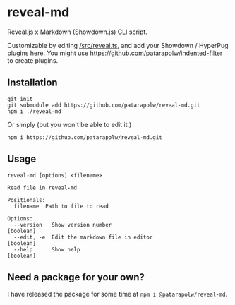 # reveal-md

Reveal.js x Markdown (Showdown.js) CLI script.

Customizable by editing [/src/reveal.ts](/src/reveal.ts), and add your Showdown / HyperPug plugins here. You might use <https://github.com/patarapolw/indented-filter> to create plugins.

## Installation

```
git init
git submodule add https://github.com/patarapolw/reveal-md.git
npm i ./reveal-md
```

Or simply (but you won't be able to edit it.)

```
npm i https://github.com/patarapolw/reveal-md.git
```

## Usage

```
reveal-md [options] <filename>

Read file in reveal-md

Positionals:
  filename  Path to file to read

Options:
  --version   Show version number                                      [boolean]
  --edit, -e  Edit the markdown file in editor                         [boolean]
  --help      Show help                                                [boolean]
```

## Need a package for your own?

I have released the package for some time at `npm i @patarapolw/reveal-md`.
